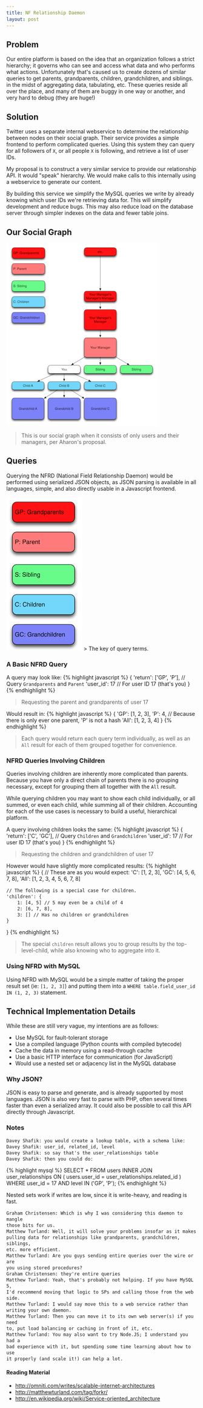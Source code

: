 ```yaml
---
title: NF Relationship Daemon
layout: post
---
```

## Problem
Our entire platform is based on the idea that an organization follows a strict hierarchy; it governs who can see and access what data and who performs what actions. Unfortunately that's caused us to create dozens of similar queries to get parents, grandparents, children, grandchildren, and siblings. in the midst of aggregating data, tabulating, etc. These queries reside all over the place, and many of them are buggy in one way or another, and very hard to debug (they are huge!)

## Solution
Twitter uses a separate internal webservice to determine the relationship between nodes on their social graph. Their service provides a simple frontend to perform complicated queries. Using this system they can query for all followers of `X`, or all people `X` is following, and retrieve a list of user IDs.

My proposal is to construct a very similar service to provide our relationship API. It would "speak" hierarchy. We would make calls to this internally using a webservice to generate our content.

By building this service we simplify the MySQL queries we write by already knowing which user IDs we're retrieving data for. This will simplify development and reduce bugs. This may also reduce load on the database server through simpler indexes on the data and fewer table joins.

## Our Social Graph

<a href="/resources/2011-01-13-relationships.png" target="_blank"><img src="/resources/2011-01-13-relationships-small.png" /></a>
> This is our social graph when it consists of only users and their managers, per Aharon's proposal.

## Queries

Querying the NFRD (National Field Relationship Daemon) would be performed using serialized JSON objects, as JSON parsing is available in all languages, simple, and also directly usable in a Javascript frontend.

<img src="/resources/2011-01-13-relationships-key.png" />
> The key of query terms.

### A Basic NFRD Query
A query may look like:
{% highlight javascript %}
{
    'return': ['GP', 'P'], // Query `Grandparents` and `Parent`
    'user_id': 17 // For user ID 17 (that's you)
}
{% endhighlight %}
> Requesting the parent and grandparents of user 17

Would result in:
{% highlight javascript %}
{
    'GP': [1, 2, 3],
    'P': 4, // Because there is only ever one parent, 'P' is not a hash
    'All': [1, 2, 3, 4]
}
{% endhighlight %}
> Each query would return each query term individually, as well as an `All` result for each of them grouped together for convenience.

### NFRD Queries Involving Children

Queries involving children are inherently more complicated than parents. Because you have only a direct chain of parents there is no grouping necessary, except for grouping them all together with the `All` result.

While querying children you may want to show each child individually, or all summed, or even each child, while summing all of their children. Accounting for each of the use cases is necessary to build a useful, hierarchical platform.

A query involving children looks the same:
{% highlight javascript %}
{
    'return': ['C', 'GC'], // Query `Children` and `Grandchildren`
    'user_id': 17 // For user ID 17 (that's you)
}
{% endhighlight %}
> Requesting the children and grandchildren of user 17

However would have slightly more complicated results:
{% highlight javascript %}
{
    // These are as you would expect:
    'C': [1, 2, 3], 
    'GC': [4, 5, 6, 7, 8],
    'All': [1, 2, 3, 4, 5, 6, 7, 8]
    
    // The following is a special case for children.
    'children': {
        1: [4, 5] // 5 may even be a child of 4
        2: [6, 7, 8],
        3: [] // Has no children or grandchildren
    }
}
{% endhighlight %}
> The special `children` result allows you to group results by the top-level-child, while also knowing who to aggregate into it.

### Using NFRD with MySQL
Using NFRD with MySQL would be a simple matter of taking the proper result set (ie: `[1, 2, 3]`) and putting them into a `WHERE table.field_user_id IN (1, 2, 3)` statement.

## Technical Implementation Details
While these are still very vague, my intentions are as follows:

- Use MySQL for fault-tolerant storage
- Use a compiled language (Python counts with compiled bytecode)
- Cache the data in memory using a read-through cache
- Use a basic HTTP interface for communication (for JavaScript)
- Would use a nested set or adjacency list in the MySQL database

### Why JSON?
JSON is easy to parse and generate, and is already supported by most languages. JSON is also very fast to parse with PHP, often several times faster than even a serialized array. It could also be possible to call this API directly through Javascript.

### Notes
    Davey Shafik: you would create a lookup table, with a schema like:
    Davey Shafik: user_id, related_id, level
    Davey Shafik: so say that's the user_relationships table
    Davey Shafik: then you could do:
{% highlight mysql %}
        SELECT *
        FROM users
        INNER JOIN
                user_relationships
            ON (
                users.user_id = user_relationships.related_id
                )
        WHERE
                user_id = 17
            AND level IN ('GP', 'P');
{% endhighlight %}

Nested sets work if writes are low, since it is write-heavy, and reading is fast. 



    Graham Christensen: Which is why I was considering this daemon to mangle
    those bits for us.
    Matthew Turland: Well, it will solve your problems insofar as it makes
    pulling data for relationships like grandparents, grandchildren, siblings,
    etc. more efficient.
    Matthew Turland: Are you guys sending entire queries over the wire or are
    you using stored procedures?
    Graham Christensen: they're entire queries
    Matthew Turland: Yeah, that's probably not helping. If you have MySQL 5,
    I'd recommend moving that logic to SPs and calling those from the web
    side.
    Matthew Turland: I would say move this to a web service rather than
    writing your own daemon.
    Matthew Turland: Then you can move it to its own web server(s) if you need
    to, put load balancing or caching in front of it, etc.
    Matthew Turland: You may also want to try Node.JS; I understand you had a
    bad experience with it, but spending some time learning about how to use
    it properly (and scale it!) can help a lot.


#### Reading Material
- http://omniti.com/writes/scalable-internet-architectures
- http://matthewturland.com/tag/forkr/
- http://en.wikipedia.org/wiki/Service-oriented_architecture